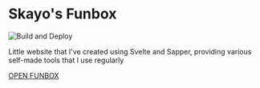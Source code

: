 # Skayo's Funbox

![Build and Deploy](https://github.com/Skayo/Funbox/workflows/Build%20and%20Deploy/badge.svg)

Little website that I've created using Svelte and Sapper, providing various self-made tools that I use regularly

[OPEN FUNBOX](https://fun.skayo.dev)
